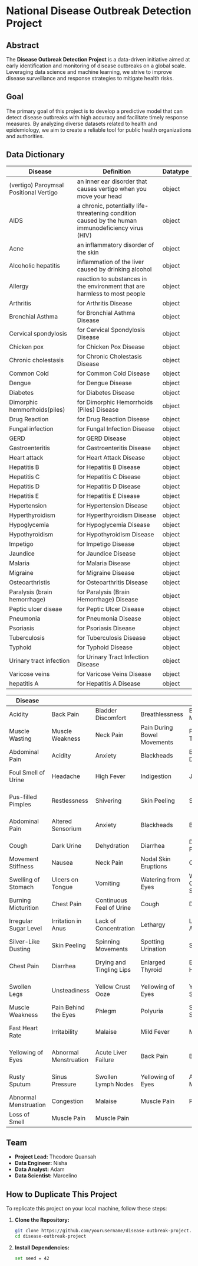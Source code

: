 # National Disease Outbreak Detection Project

## Abstract

The **Disease Outbreak Detection Project** is a data-driven initiative aimed at early identification and monitoring of disease outbreaks on a global scale. Leveraging data science and machine learning, we strive to improve disease surveillance and response strategies to mitigate health risks.

## Goal

The primary goal of this project is to develop a predictive model that can detect disease outbreaks with high accuracy and facilitate timely response measures. By analyzing diverse datasets related to health and epidemiology, we aim to create a reliable tool for public health organizations and authorities.

## Data Dictionary

| Disease                               | Definition                                           | Datatype |
|---------------------------------------|-----------------------------------------------------|----------|
| (vertigo) Paroymsal Positional Vertigo | an inner ear disorder that causes vertigo when you move your head                                 | object   |
| AIDS                                  | a chronic, potentially life-threatening condition caused by the human immunodeficiency virus (HIV)                                    | object   |
| Acne                                  | an inflammatory disorder of the skin                                    | object   |
| Alcoholic hepatitis                   | inflammation of the liver caused by drinking alcohol                     | object   |
| Allergy                               |  reaction to substances in the environment that are harmless to most people                                 | object   |
| Arthritis                             | for Arthritis Disease                                | object   |
| Bronchial Asthma                      | for Bronchial Asthma Disease                         | object   |
| Cervical spondylosis                  | for Cervical Spondylosis Disease                     | object   |
| Chicken pox                           | for Chicken Pox Disease                             | object   |
| Chronic cholestasis                   | for Chronic Cholestasis Disease                     | object   |
| Common Cold                           | for Common Cold Disease                             | object   |
| Dengue                                | for Dengue Disease                                  | object   |
| Diabetes                              | for Diabetes Disease                                | object   |
| Dimorphic hemmorhoids(piles)          | for Dimorphic Hemorrhoids (Piles) Disease           | object   |
| Drug Reaction                         | for Drug Reaction Disease                            | object   |
| Fungal infection                      | for Fungal Infection Disease                         | object   |
| GERD                                  | for GERD Disease                                     | object   |
| Gastroenteritis                       | for Gastroenteritis Disease                          | object   |
| Heart attack                          | for Heart Attack Disease                             | object   |
| Hepatitis B                           | for Hepatitis B Disease                             | object   |
| Hepatitis C                           | for Hepatitis C Disease                             | object   |
| Hepatitis D                           | for Hepatitis D Disease                             | object   |
| Hepatitis E                           | for Hepatitis E Disease                             | object   |
| Hypertension                          | for Hypertension Disease                            | object   |
| Hyperthyroidism                       | for Hyperthyroidism Disease                         | object   |
| Hypoglycemia                          | for Hypoglycemia Disease                            | object   |
| Hypothyroidism                        | for Hypothyroidism Disease                          | object   |
| Impetigo                             | for Impetigo Disease                               | object   |
| Jaundice                              | for Jaundice Disease                                | object   |
| Malaria                               | for Malaria Disease                                 | object   |
| Migraine                              | for Migraine Disease                                | object   |
| Osteoarthristis                       | for Osteoarthritis Disease                          | object   |
| Paralysis (brain hemorrhage)          | for Paralysis (Brain Hemorrhage) Disease           | object   |
| Peptic ulcer diseae                   | for Peptic Ulcer Disease                            | object   |
| Pneumonia                             | for Pneumonia Disease                               | object   |
| Psoriasis                             | for Psoriasis Disease                               | object   |
| Tuberculosis                          | for Tuberculosis Disease                            | object   |
| Typhoid                               | for Typhoid Disease                                 | object   |
| Urinary tract infection               | for Urinary Tract Infection Disease                  | object   |
| Varicose veins                         | for Varicose Veins Disease                          | object   |
| hepatitis A                           | for Hepatitis A Disease                            | object   |



| Disease                              |                                       |      |       |       |       |        |      |      |      |     |      |         |      |          |         |              |
|--------------------------------------|---------------------------------------|------|-------|-------|-------|--------|------|------|------|-----|------|---------|------|----------|---------|--------------|
| Acidity                              | Back Pain                           | Bladder Discomfort | Breathlessness | Burning Micturition | Chest Pain | Chills  | Constipation | Continuous Sneezing | Cough | Cramps | Fatigue | Headache | High Fever | Indigestion | Joint Pain | Mood Swings |
| Muscle Wasting                  | Muscle Weakness               | Neck Pain | Pain During Bowel Movements | Patches in Throat | Pus-filled Pimples | Shivering | Skin Rash | Stiff Neck | Stomach Pain | Sunken Eyes | Vomiting | Weakness in Limbs | Weight Gain | Weight Loss | Yellowish Skin | Itching |
| Abdominal Pain                    | Acidity                                | Anxiety | Blackheads | Bladder Discomfort | Blister | Breathlessness | Bruising | Chest Pain | Chills | Cold Hands and Feet | Cough | Cramps | Dehydration | Dizziness | Fatigue |
| Foul Smell of Urine          | Headache | High Fever | Indigestion | Joint Pain | Knee Pain | Lethargy | Loss of Appetite | Mood Swings | Nausea | Neck Pain | Nodal Skin Eruptions | Pain During Bowel Movements | Pain in Anal Region | Patches in Throat |
| Pus-filled Pimples | Restlessness | Shivering | Skin Peeling | Skin Rash | Stiff Neck | Stomach Pain | Sunken Eyes | Sweating | Swelling Joints | Ulcers on Tongue | Vomiting | Weakness in Limbs | Weakness of One Body Side | Weight Gain | Weight Loss | Yellowish Skin |
| Abdominal Pain                      | Altered Sensorium                  | Anxiety | Blackheads | Blister | Bloody Stool | Blurred and Distorted Vision | Breathlessness | Bruising | Burning Micturition | Chest Pain | Chills | Cold Hands and Feet | Continuous Feel of Urine |
| Cough | Dark Urine | Dehydration | Diarrhea | Dischromic Patches | Dizziness | Extramarital Contacts | Fatigue | Foul Smell of Urine | Headache | High Fever | Hip Joint Pain | Joint Pain | Knee Pain | Lethargy | Loss of Appetite | Loss of Balance | Mood Swings |
| Movement Stiffness | Nausea | Neck Pain | Nodal Skin Eruptions | Obesity | Painful Walking | Passage of Gases | Red Sore Around Nose | Restlessness | Scarring | Silver-Like Dusting | Skin Peeling | Spinning Movements | Stomach Pain | Sweating | Swelling Joints |
| Swelling of Stomach | Ulcers on Tongue | Vomiting | Watering from Eyes | Weakness of One Body Side | Weight Loss | Yellowish Skin | Abdominal Pain | Altered Sensorium | Anxiety | Blackheads | Blister | Bloody Stool | Blurred and Distorted Vision | Breathlessness |
| Burning Micturition | Chest Pain | Continuous Feel of Urine | Cough | Dark Urine | Diarrhea | Dischromic Patches | Distention of Abdomen | Dizziness | Excessive Hunger | Extramarital Contacts | Family History | Fatigue | Headache | High Fever | Hip Joint Pain |
| Irregular Sugar Level | Irritation in Anus | Lack of Concentration | Lethargy | Loss of Appetite | Loss of Balance | Mood Swings | Movement Stiffness | Nausea | Obesity | Painful Walking | Passage of Gases | Red Sore Around Nose | Restlessness | Scarring |
| Silver-Like Dusting | Skin Peeling | Spinning Movements | Spotting Urination | Sweating | Swelling Joints | Swelling of Stomach | Swollen Legs | Vomiting | Watering from Eyes | Weight Loss | Yellow Crust Ooze | Yellowing of Eyes | Yellowish Skin | Abdominal Pain | Brittlenails |
| Chest Pain | Diarrhea | Drying and Tingling Lips | Enlarged Thyroid | Excessive Hunger | Increased Appetite | Irritability | Loss of Appetite | Malaise | Mild Fever | Muscle Pain | Muscle Weakness | Nausea | Phlegm | Sweating | Swelling Joints | Swelling of Stomach |
| Swollen Legs | Unsteadiness | Yellow Crust Ooze | Yellowing of Eyes | Yellowish Skin | Abdominal Pain | Brittlenails | Chest Pain | Diarrhea | Drying and Tingling Lips | Fast Heart Rate | Increased Appetite | Irritability | Loss of Appetite | Malaise | Mild Fever |
| Muscle Weakness | Pain Behind the Eyes | Phlegm | Polyuria | Slurred Speech | Swollen Legs | Throat Irritation | Toxic Look (Typhos) | Visual Disturbances | Yellowing of Eyes | Abnormal Menstruation | Acute Liver Failure | Back Pain | Belly Pain | Depression |
| Fast Heart Rate | Irritability | Malaise | Mild Fever | Muscle Pain | Pain Behind the Eyes | Polyuria | Receiving Blood Transfusion | Red Spots Over Body | Redness of Eyes | Rusty Sputum | Slurred Speech | Swollen Legs | Throat Irritation | Toxic Look (Typhos) |
| Yellowing of Eyes | Abnormal Menstruation | Acute Liver Failure | Back Pain | Belly Pain | Coma | Depression | Irritability | Malaise | Muscle Pain | Palpitations | Receiving Blood Transfusion | Receiving Unsterile Injections | Red Spots Over Body | Redness of Eyes |
| Rusty Sputum | Sinus Pressure | Swollen Lymph Nodes | Yellowing of Eyes | Abnormal Menstruation | Coma | Irritability | Malaise | Muscle Pain | Palpitations | Receiving Unsterile Injections | Runny Nose | Sinus Pressure | Stomach Bleeding | Swollen Lymph Nodes |
| Abnormal Menstruation | Congestion | Malaise | Muscle Pain | Phlegm | Red Spots Over Body | Runny Nose | Stomach Bleeding | Chest Pain | Congestion | Phlegm | Red Spots Over Body | Blood in Sputum | Chest Pain | Loss of Smell | Blood in Sputum |
| Loss of Smell | Muscle Pain | Muscle Pain |



## Team

- **Project Lead:** Theodore Quansah
- **Data Engineer:** Nisha
- **Data Analyst:** Adam
- **Data Scientist:** Marcelino

## How to Duplicate This Project

To replicate this project on your local machine, follow these steps:

1. **Clone the Repository:**
   ```bash on Windows
   git clone https://github.com/yourusername/disease-outbreak-project.git
   cd disease-outbreak-project
2. **Install Dependencies:**
   ```bash on Windows
   set seed = 42
   
   

